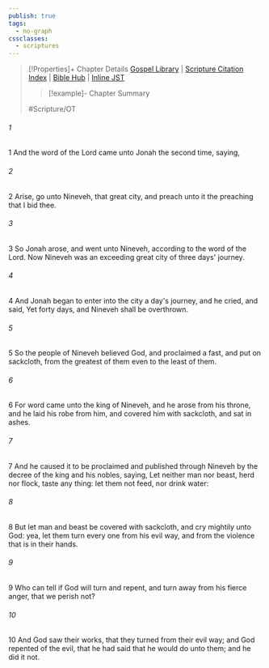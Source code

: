 ```yaml
---
publish: true
tags:
  - no-graph
cssclasses:
  - scriptures
---
```

>[!Properties]+ Chapter Details
>[Gospel Library](https://churchofjesuschrist.org/study/scriptures/ot/jonah/3?lang=eng)    |    [Scripture Citation Index](https://scriptures.byu.edu/#08403::c08403)    |    [Bible Hub](https://biblehub.com/jonah/3.htm)    |    [Inline JST](https://scripturetoolbox.com/html/ic/Jonah/3.html)
>>[!example]- Chapter Summary
>> 
> 
>
>#Scripture/OT
###### 1
1 And the word of the Lord came unto Jonah the second time, saying,
###### 2
2 Arise, go unto Nineveh, that great city, and preach unto it the preaching that I bid thee.
###### 3
3 So Jonah arose, and went unto Nineveh, according to the word of the Lord. Now Nineveh was an exceeding great city of three days' journey.
###### 4
4 And Jonah began to enter into the city a day's journey, and he cried, and said, Yet forty days, and Nineveh shall be overthrown.
###### 5
5 So the people of Nineveh believed God, and proclaimed a fast, and put on sackcloth, from the greatest of them even to the least of them.
###### 6
6 For word came unto the king of Nineveh, and he arose from his throne, and he laid his robe from him, and covered him with sackcloth, and sat in ashes.
###### 7
7 And he caused it to be proclaimed and published through Nineveh by the decree of the king and his nobles, saying, Let neither man nor beast, herd nor flock, taste any thing: let them not feed, nor drink water:
###### 8
8 But let man and beast be covered with sackcloth, and cry mightily unto God: yea, let them turn every one from his evil way, and from the violence that is in their hands.
###### 9
9 Who can tell if God will turn and repent, and turn away from his fierce anger, that we perish not?
###### 10
10 And God saw their works, that they turned from their evil way; and God repented of the evil, that he had said that he would do unto them; and he did it not.
